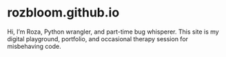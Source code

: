 # rozbloom.github.io
Hi, I’m Roza, Python wrangler, and part-time bug whisperer. This site is my digital playground, portfolio, and occasional therapy session for misbehaving code.
